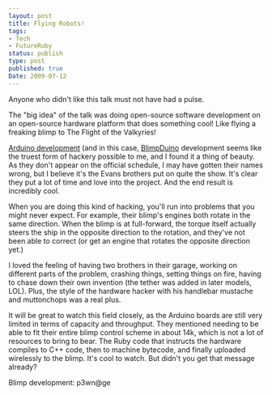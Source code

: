 ```yaml
---
layout: post
title: Flying Robots!
tags:
- Tech
- FutureRuby
status: publish
type: post
published: true
Date: 2009-07-12
---
```

Anyone who didn't like this talk must not have had a pulse.

The "big idea" of the talk was doing open-source software development on an open-source hardware platform that does something cool!  Like flying a freaking blimp to The Flight of the Valkyries!

[Arduino development](http://www.arduino.cc/en/Main/Software) (and in this case, [BlimpDuino](https://www.hackster.io/news/introducing-the-blimpduino-2-d551f4270084) development seems like the truest form of hackery possible to me, and I found it a thing of beauty.  As they don't appear on the official schedule, I may have gotten their names wrong, but I believe it's the Evans brothers put on quite the show.  It's clear they put a lot of time and love into the project.  And the end result is incredibly cool.

When you are doing this kind of hacking, you'll run into problems that you might never expect.  For example, their blimp's engines both rotate in the same direction.  When the blimp is at full-forward, the torque itself actually steers the ship in the opposite direction to the rotation, and they've not been able to correct (or get an engine that rotates the opposite direction yet.)

I loved the feeling of having two brothers in their garage, working on different parts of the problem, crashing things, setting things on fire, having to chase down their own invention (the tether was added in later models, LOL).  Plus, the style of the hardware hacker with his handlebar mustache and muttonchops was a real plus.

It will be great to watch this field closely, as the Arduino boards are still very limited in terms of capacity and throughput.  They mentioned needing to be able to fit their entire blimp control scheme in about 14k, which is not a lot of resources to bring to bear.  The Ruby code that instructs the hardware compiles to C++ code, then to machine bytecode, and finally uploaded wirelessly to the blimp.  It's cool to watch.  But didn't you get that message already?

Blimp development: p3wn@ge
